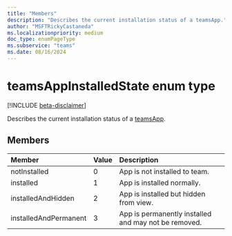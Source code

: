 ```yaml
---
title: "Members"
description: "Describes the current installation status of a teamsApp."
author: "MSFTRickyCastaneda"
ms.localizationpriority: medium
doc_type: enumPageType
ms.subservice: "teams"
ms.date: 08/16/2024
---
```


# teamsAppInstalledState enum type

[!INCLUDE [beta-disclaimer](../../includes/beta-disclaimer.md)]

Describes the current installation status of a [teamsApp](teamsapp.md).

## Members

| Member | Value| Description |
|:---------------|:--------|:----------|
|notInstalled|0|App is not installed to team.|
|installed|1|App is installed normally.|
|installedAndHidden|2|App is installed but hidden from view.|
|installedAndPermanent|3|App is permanently installed and may not be removed.|


